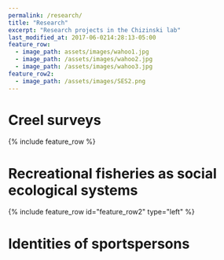 ```yaml
---
permalink: /research/
title: "Research"
excerpt: "Research projects in the Chizinski lab"
last_modified_at: 2017-06-0214:28:13-05:00
feature_row:
  - image_path: assets/images/wahoo1.jpg
  - image_path: /assets/images/wahoo2.jpg
  - image_path: /assets/images/wahoo3.jpg
feature_row2:
  - image_path: /assets/images/SES2.png
---
```


# Creel surveys

{% include feature_row %}

# Recreational fisheries as social ecological systems

{% include feature_row id="feature_row2" type="left" %}

# Identities of sportspersons
